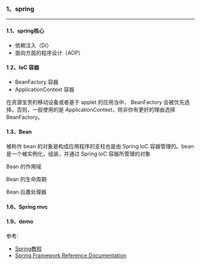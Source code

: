### 1、spring
---
#### 1.1、spring核心
- 依赖注入（DI）
- 面向方面的程序设计（AOP）

#### 1.2、IoC 容器
- BeanFactory 容器
- ApplicationContext 容器


在资源宝贵的移动设备或者基于 applet 的应用当中， BeanFactory 会被优先选择。否则，一般使用的是 ApplicationContext，除非你有更好的理由选择 BeanFactory。

#### 1.3、Bean
被称作 bean 的对象是构成应用程序的支柱也是由 Spring IoC 容器管理的。bean 是一个被实例化，组装，并通过 Spring IoC 容器所管理的对象

Bean 的作用域

Bean 的生命周期

Bean 后置处理器


#### 1.6、Spring mvc


#### 1.9、demo


参考:

- [Spring教程](http://wiki.jikexueyuan.com/project/spring/hello-world-example.html)
- [Spring Framework Reference Documentation](http://docs.spring.io/spring/docs/current/spring-framework-reference/htmlsingle/)